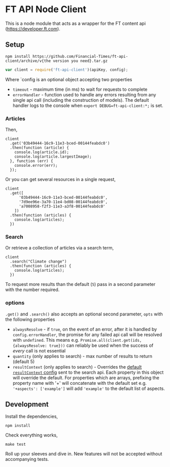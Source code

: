 # FT API Node Client

This is a node module that acts as a wrapper for the FT content api (<https://developer.ft.com>).



## Setup

```shell
npm install https://github.com/Financial-Times/ft-api-client/archive/v{the version you need}.tar.gz
```

```javascript
var client = require('ft-api-client')(apiKey, config);
```

Where `config is an optional object accepting two properties

- `timeout` - maximum time (in ms) to wait for requests to complete
- `errorHandler` - function used to handle any errors resulting from any single api call (including the construction of models). The default handler logs to the console when `export DEBUG=ft-api-client:*;` is set.


### Articles

Then,

    client
      .get('03b49444-16c9-11e3-bced-00144feabdc0')
      .then(function (article) {
        console.log(article.id);
        console.log(article.largestImage);
      }, function (err) {
        console.error(err);
      });

Or you can get several resources in a single request,

    client
      .get([
          '03b49444-16c9-11e3-bced-00144feabdc0',
          '7d9ee96e-3a70-11e4-bd08-00144feabdc0',
          'a7008958-f2f3-11e3-a3f8-00144feabdc0'
        ])
      .then(function (articles) {
        console.log(articles);
      })



### Search 

Or retrieve a collection of articles via a search term,

    client
      .search("Climate change")
      .then(function (articles) {
        console.log(articles);
      })

To request more results than the default (`5`) pass in a second parameter with the number required.

### options

`.get()` and `.search()` also accepts an optional second parameter, `opts` with the following properties

 - `alwaysResolve` - if `true`, on the event of an error, after it is handled by `config.errorHandler`, the promise for any failed api call will be resolved with `undefined`. This means e.g. `Promise.all(client.get(ids, {alwaysResolve: true}))` can reliably be used when the success of *every* call is not essential
 - `quantity` (only applies to search) - max number of results to return (default 5)
 - `resultContext` (only applies to search) - Overrides the [default `resultContext` config](https://github.com/Financial-Times/ft-api-client/blob/v3/lib/v1/search.js#L4) sent to the search api. Each property in this object will override the default. For properties which are arrays, prefixing the property name with '+' will concatenate with the default set e.g. `'+aspects': ['example']` will add `'example'` to the default list of aspects. 

## Development

Install the dependencies,

    npm install

Check everything works,

    make test

Roll up your sleeves and dive in. New features will not be accepted without accompanying tests.